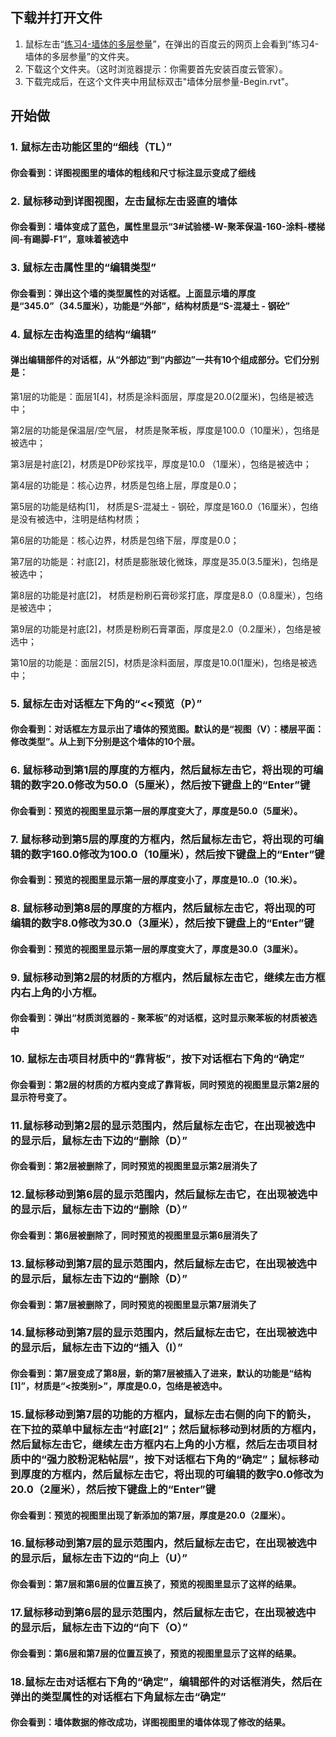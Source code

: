 ## 下载并打开文件

1. 鼠标左击“[练习4-墙体的多层参量](http://pan.baidu.com/s/1qXknqyw)”，在弹出的百度云的网页上会看到“练习4-墙体的多层参量”的文件夹。
2. 下载这个文件夹。（这时浏览器提示：你需要首先安装百度云管家）。
3. 下载完成后，在这个文件夹中用鼠标双击"墙体分层参量-Begin.rvt"。

## 开始做

### 1. 鼠标左击功能区里的“细线（TL）”
#### 你会看到：详图视图里的墙体的粗线和尺寸标注显示变成了细线

### 2. 鼠标移动到详图视图，左击鼠标左击竖直的墙体
#### 你会看到：墙体变成了蓝色，属性里显示“3#试验楼-W-聚苯保温-160-涂料-楼梯间-有踢脚-F1”，意味着被选中

### 3. 鼠标左击属性里的“编辑类型”
#### 你会看到：弹出这个墙的类型属性的对话框。上面显示墙的厚度是“345.0”（34.5厘米），功能是“外部”，结构材质是“S-混凝土 - 钢砼”

### 4. 鼠标左击构造里的结构“编辑”
#### 弹出编辑部件的对话框，从“外部边”到“内部边”一共有10个组成部分。它们分别是：

第1层的功能是：面层1[4]，材质是涂料面层，厚度是20.0(2厘米)，包络是被选中；

第2层的功能是保温层/空气层， 材质是聚苯板，厚度是100.0（10厘米），包络是被选中；

第3层是衬底[2]，材质是DP砂浆找平，厚度是10.0 （1厘米），包络是被选中；

第4层的功能是：核心边界，材质是包络上层，厚度是0.0；

第5层的功能是结构[1]， 材质是S-混凝土 - 钢砼，厚度是160.0（16厘米），包络是没有被选中，注明是结构材质；

第6层的功能是：核心边界，材质是包络下层，厚度是0.0；

第7层的功能是：衬底[2]，材质是膨胀玻化微珠，厚度是35.0(3.5厘米)，包络是被选中；

第8层的功能是衬底[2]， 材质是粉刷石膏砂浆打底，厚度是8.0（0.8厘米），包络是被选中；

第9层的功能是衬底[2]，材质是粉刷石膏罩面，厚度是2.0（0.2厘米），包络是被选中；

第10层的功能是：面层2[5]，材质是涂料面层，厚度是10.0(1厘米)，包络是被选中；

### 5. 鼠标左击对话框左下角的“<<预览（P）”
#### 你会看到：对话框左方显示出了墙体的预览图。默认的是“视图（V）：楼层平面：修改类型”。从上到下分别是这个墙体的10个层。

### 6. 鼠标移动到第1层的厚度的方框内，然后鼠标左击它，将出现的可编辑的数字20.0修改为50.0（5厘米），然后按下键盘上的“Enter”键
#### 你会看到：预览的视图里显示第一层的厚度变大了，厚度是50.0（5厘米）。

### 7. 鼠标移动到第5层的厚度的方框内，然后鼠标左击它，将出现的可编辑的数字160.0修改为100.0（10厘米），然后按下键盘上的“Enter”键
#### 你会看到：预览的视图里显示第一层的厚度变小了，厚度是10..0（10.米）。

### 8. 鼠标移动到第8层的厚度的方框内，然后鼠标左击它，将出现的可编辑的数字8.0修改为30.0（3厘米），然后按下键盘上的“Enter”键
#### 你会看到：预览的视图里显示第一层的厚度变大了，厚度是30.0（3厘米）。

### 9. 鼠标移动到第2层的材质的方框内，然后鼠标左击它，继续左击方框内右上角的小方框。
#### 你会看到：弹出“材质浏览器的 - 聚苯板”的对话框，这时显示聚苯板的材质被选中

### 10. 鼠标左击项目材质中的“靠背板”，按下对话框右下角的“确定”
#### 你会看到：第2层的材质的方框内变成了靠背板，同时预览的视图里显示第2层的显示符号变了。

### 11.鼠标移动到第2层的显示范围内，然后鼠标左击它，在出现被选中的显示后，鼠标左击下边的“删除（D）”
#### 你会看到：第2层被删除了，同时预览的视图里显示第2层消失了

### 12.鼠标移动到第6层的显示范围内，然后鼠标左击它，在出现被选中的显示后，鼠标左击下边的“删除（D）”
#### 你会看到：第6层被删除了，同时预览的视图里显示第6层消失了

### 13.鼠标移动到第7层的显示范围内，然后鼠标左击它，在出现被选中的显示后，鼠标左击下边的“删除（D）”
#### 你会看到：第7层被删除了，同时预览的视图里显示第7层消失了

### 14.鼠标移动到第7层的显示范围内，然后鼠标左击它，在出现被选中的显示后，鼠标左击下边的“插入（I）”
#### 你会看到：第7层变成了第8层，新的第7层被插入了进来，默认的功能是“结构[1]”，材质是“<按类别>”，厚度是0.0，包络是被选中。 

### 15.鼠标移动到第7层的功能的方框内，鼠标左击右侧的向下的箭头，在下拉的菜单中鼠标左击“衬底[2]”；然后鼠标移动到材质的方框内，然后鼠标左击它，继续左击方框内右上角的小方框，然后左击项目材质中的“强力胶粉泥粘帖层”，按下对话框右下角的“确定”；鼠标移动到厚度的方框内，然后鼠标左击它，将出现的可编辑的数字0.0修改为20.0（2厘米），然后按下键盘上的“Enter”键
#### 你会看到：预览的视图里出现了新添加的第7层，厚度是20.0（2厘米）。

### 16.鼠标移动到第7层的显示范围内，然后鼠标左击它，在出现被选中的显示后，鼠标左击下边的“向上（U）”
#### 你会看到：第7层和第6层的位置互换了，预览的视图里显示了这样的结果。

### 17.鼠标移动到第6层的显示范围内，然后鼠标左击它，在出现被选中的显示后，鼠标左击下边的“向下（O）”
#### 你会看到：第6层和第7层的位置互换了，预览的视图里显示了这样的结果。

### 18.鼠标左击对话框右下角的“确定”，编辑部件的对话框消失，然后在弹出的类型属性的对话框右下角鼠标左击“确定”
#### 你会看到：墙体数据的修改成功，详图视图里的墙体体现了修改的结果。